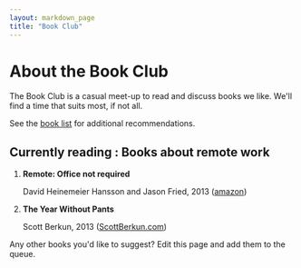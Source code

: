 ```yaml
---
layout: markdown_page
title: "Book Club"
---
```


# About the Book Club

The Book Club is a casual meet-up to read and discuss books we like. We'll find a time that suits most, if not all. 

See the [book list](/university/bookclub/booklist.md) for additional recommendations.

## Currently reading : Books about remote work

1.  **Remote: Office not required**

    David Heinemeier Hansson and Jason Fried, 2013 ([amazon](http://www.amazon.co.uk/Remote-Required-David-Heinemeier-Hansson/dp/0091954673))

1.  **The Year Without Pants**

    Scott Berkun, 2013 ([ScottBerkun.com](http://scottberkun.com/yearwithoutpants/))

Any other books you'd like to suggest? Edit this page and add them to the queue. 

